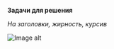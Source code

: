 **Задачи для решения**

*На заголовки, жирность, курсив*

![Image alt](https://github.com/{username}/{repository}/img/1.jpg)
